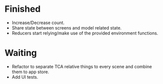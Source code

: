 # Finished
* Increase/Decrease count.
* Share state between screens and model related state.
* Reducers start relying/make use of the provided environment functions.

# Waiting
* Refactor to separate TCA relative things to every scene and combine them to app store.
* Add UI tests.